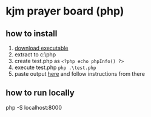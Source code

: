 # kjm prayer board (php)

## how to install

1. [download executable](https://windows.php.net/download#php-8.3)
1. extract to c:\php
1. create test.php as `<?php echo phpInfo() ?>`
1. execute test.php `php .\test.php`
1. paste output [here](https://xdebug.org/wizard) and follow instructions from there

## how to run locally

php -S localhost:8000